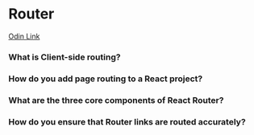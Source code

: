 # Router

[Odin Link](https://www.theodinproject.com/lessons/node-path-javascript-router)

### What is Client-side routing?

### How do you add page routing to a React project?

### What are the three core components of React Router?

### How do you ensure that Router links are routed accurately?
